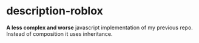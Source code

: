 # description-roblox
**A less complex and worse** javascript implementation of my previous repo. Instead of composition it uses inheritance.
